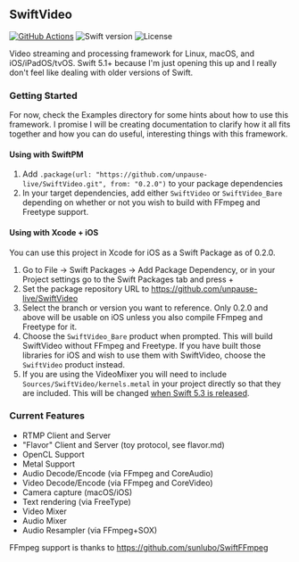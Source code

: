 ## SwiftVideo

[![GitHub Actions](https://img.shields.io/endpoint.svg?url=https%3A%2F%2Factions-badge.atrox.dev%2Funpause-live%2FSwiftVideo%2Fbadge&label=build&logo=none)](https://actions-badge.atrox.dev/unpause-live/SwiftVideo/goto)
![Swift version](https://img.shields.io/badge/swift-5-orange.svg)
![License](https://img.shields.io/github/license/unpause-live/SwiftVideo)


Video streaming and processing framework for Linux, macOS, and iOS/iPadOS/tvOS.  Swift 5.1+ because I'm just opening this up and I really don't feel like dealing with older versions of Swift.

### Getting Started

For now, check the Examples directory for some hints about how to use this framework. I promise I will be creating
documentation to clarify how it all fits together and how you can do useful, interesting things with this framework.


#### Using with SwiftPM

1. Add `.package(url: "https://github.com/unpause-live/SwiftVideo.git", from: "0.2.0")` to your package dependencies
2. In your target dependencies, add either `SwiftVideo` or `SwiftVideo_Bare` depending on whether or not you wish to
build with FFmpeg and Freetype support.

#### Using with Xcode + iOS

You can use this project in Xcode for iOS as a Swift Package as of 0.2.0.

1. Go to File -> Swift Packages -> Add Package Dependency, or in your Project settings go to the Swift Packages tab and press +
2. Set the package repository URL to https://github.com/unpause-live/SwiftVideo 
3. Select the branch or version you want to reference. Only 0.2.0 and above will be usable on iOS unless you also compile
FFmpeg and Freetype for it.
4. Choose the `SwiftVideo_Bare` product when prompted. This will build SwiftVideo without FFmpeg and Freetype. If you have built
those libraries for iOS and wish to use them with SwiftVideo, choose the `SwiftVideo` product instead.
5. If you are using the VideoMixer you will need to include `Sources/SwiftVideo/kernels.metal` in your project directly so that they are included. This will be changed [when Swift 5.3 is released](https://github.com/apple/swift-evolution/blob/master/proposals/0278-package-manager-localized-resources.md).

### Current Features

- RTMP Client and Server
- "Flavor" Client and Server (toy protocol, see flavor.md)
- OpenCL Support
- Metal Support
- Audio Decode/Encode (via FFmpeg and CoreAudio)
- Video Decode/Encode (via FFmpeg and CoreVideo)
- Camera capture (macOS/iOS)
- Text rendering (via FreeType)
- Video Mixer
- Audio Mixer
- Audio Resampler (via FFmpeg+SOX)


FFmpeg support is thanks to https://github.com/sunlubo/SwiftFFmpeg
